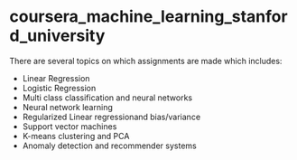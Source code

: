 # coursera_machine_learning_stanford_university
There are several topics on which assignments are made which includes:
* Linear Regression
* Logistic Regression
* Multi class classification and neural networks
* Neural network learning
* Regularized Linear regressionand bias/variance
* Support vector machines
* K-means clustering and PCA
* Anomaly detection and recommender systems
